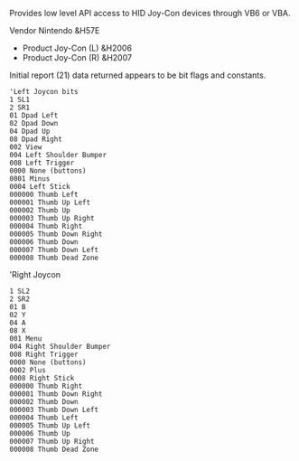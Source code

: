 Provides low level API access to HID Joy-Con devices through VB6 or VBA.

Vendor Nintendo &H57E
* Product Joy-Con (L) &H2006
* Product Joy-Con (R) &H2007

Initial report (21) data returned appears to be bit flags and constants.
```
'Left Joycon bits
1 SL1
2 SR1
01 Dpad Left
02 Dpad Down
04 Dpad Up
08 Dpad Right
002 View
004 Left Shoulder Bumper
008 Left Trigger
0000 None (buttons)
0001 Minus
0004 Left Stick
000000 Thumb Left
000001 Thumb Up Left
000002 Thumb Up
000003 Thumb Up Right
000004 Thumb Right
000005 Thumb Down Right
000006 Thumb Down
000007 Thumb Down Left
000008 Thumb Dead Zone
```
'Right Joycon
```
1 SL2
2 SR2
01 B
02 Y
04 A
08 X
001 Menu
004 Right Shoulder Bumper
008 Right Trigger
0000 None (buttons)
0002 Plus
0008 Right Stick
000000 Thumb Right
000001 Thumb Down Right
000002 Thumb Down
000003 Thumb Down Left
000004 Thumb Left
000005 Thumb Up Left
000006 Thumb Up
000007 Thumb Up Right
000008 Thumb Dead Zone
```
